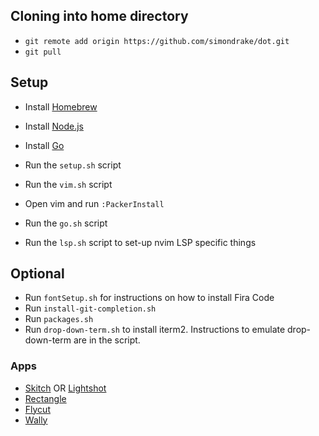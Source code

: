 ## Cloning into home directory

* `git remote add origin https://github.com/simondrake/dot.git`
* `git pull`

## Setup

* Install [Homebrew](https://brew.sh/)
* Install [Node.js](https://nodejs.org/en/)
* Install [Go](https://go.dev/doc/install)

* Run the `setup.sh` script
* Run the `vim.sh` script

* Open vim and run `:PackerInstall`

* Run the `go.sh` script
* Run the `lsp.sh` script to set-up nvim LSP specific things

## Optional

* Run `fontSetup.sh` for instructions on how to install Fira Code
* Run `install-git-completion.sh`
* Run `packages.sh`
* Run `drop-down-term.sh` to install iterm2. Instructions to emulate drop-down-term are in the script.


### Apps
* [Skitch](https://evernote.com/products/skitch) OR [Lightshot](https://app.prntscr.com/en/index.html)
* [Rectangle](https://rectangleapp.com/)
* [Flycut](https://github.com/TermiT/Flycut)
* [Wally](https://ergodox-ez.com/pages/wally)
